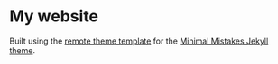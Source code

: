 # My website

Built using the [remote theme template](https://github.com/mmistakes/mm-github-pages-starter) for the [Minimal Mistakes Jekyll theme](https://github.com/mmistakes/minimal-mistakes).

